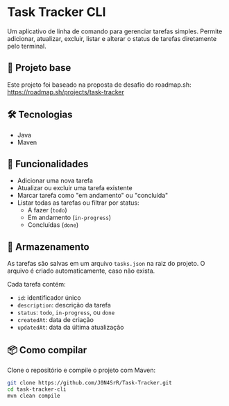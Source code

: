 # Task Tracker CLI

Um aplicativo de linha de comando para gerenciar tarefas simples. Permite adicionar, atualizar, excluir, listar e alterar o status de tarefas diretamente pelo terminal.

## 📌 Projeto base
Este projeto foi baseado na proposta de desafio do roadmap.sh:
https://roadmap.sh/projects/task-tracker

## 🛠️ Tecnologias

- Java
- Maven

## 🎯 Funcionalidades

- Adicionar uma nova tarefa
- Atualizar ou excluir uma tarefa existente
- Marcar tarefa como "em andamento" ou "concluída"
- Listar todas as tarefas ou filtrar por status:
  - A fazer (`todo`)
  - Em andamento (`in-progress`)
  - Concluídas (`done`)

## 📁 Armazenamento

As tarefas são salvas em um arquivo `tasks.json` na raiz do projeto. O arquivo é criado automaticamente, caso não exista.

Cada tarefa contém:
- `id`: identificador único
- `description`: descrição da tarefa
- `status`: `todo`, `in-progress`, ou `done`
- `createdAt`: data de criação
- `updatedAt`: data da última atualização

## 📦 Como compilar

Clone o repositório e compile o projeto com Maven:

```bash
git clone https://github.com/J0N4SrR/Task-Tracker.git
cd task-tracker-cli
mvn clean compile


